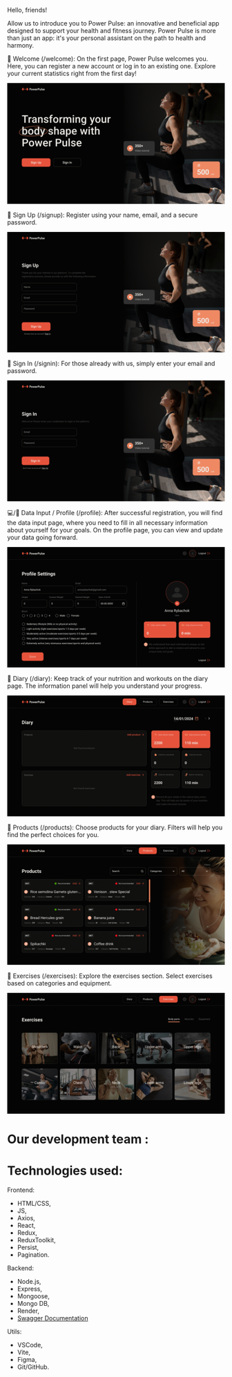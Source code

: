 Hello, friends!

Allow us to introduce you to Power Pulse: an innovative and beneficial app
designed to support your health and fitness journey. Power Pulse is more than
just an app: it's your personal assistant on the path to health and harmony.

🌟 Welcome (/welcome): On the first page, Power Pulse welcomes you. Here, you
can register a new account or log in to an existing one. Explore your current
statistics right from the first day!

![Presentation](./presentation/Desktop.png)

📝 Sign Up (/signup): Register using your name, email, and a secure password.

![Presentation](./presentation/SignUp.png)

🚀 Sign In (/signin): For those already with us, simply enter your email and
password.

![Presentation](./presentation/SignIn.png)

💻/👤 Data Input / Profile (/profile): After successful registration, you will
find the data input page, where you need to fill in all necessary information
about yourself for your goals. On the profile page, you can view and update your
data going forward.

![Presentation](./presentation/UserPage.gif)

📖 Diary (/diary): Keep track of your nutrition and workouts on the diary page.
The information panel will help you understand your progress.

![Presentation](./presentation/DiaryPage.gif)

🍏 Products (/products): Choose products for your diary. Filters will help you
find the perfect choices for you.

![Presentation](./presentation/Products.gif)

💪 Exercises (/exercises): Explore the exercises section. Select exercises based
on categories and equipment.

![Presentation](./presentation/Exercises.gif)

# Our development team :

# Technologies used:

Frontend:

- HTML/CSS,
- JS,
- Axios,
- React,
- Redux,
- ReduxToolkit,
- Persist,
- Pagination.

Backend:

- Node.js,
- Express,
- Mongoose,
- Mongo DB,
- Render,
- [Swagger Documentation](https://dream-team-backend-10w1.onrender.com/api-docs/#/)

Utils:

- VSCode,
- Vite,
- Figma,
- Git/GitHub.
